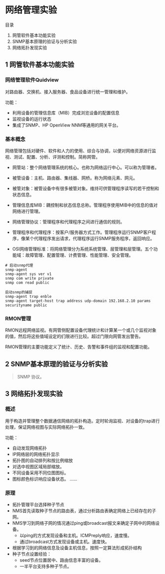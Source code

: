 # 网络管理实验

目录

1. 网管软件基本功能实验
2. SNMP基本原理的验证与分析实验
3. 网络拓扑发现实验

## 1 网管软件基本功能实验

### 网络管理软件Quidview
对路由器、交换机、接入服务器、食品设备进行统一管理和维护。

功能：
* 利用设备的管理信息库（MIB）完成浏览设备的配置信息
* 监视设备的运行状态
* 集成了SNMP、HP OpenView NNM等通用的网关平台。

### 基本概念
网络管理包括对硬件、软件和人力的使用、综合与协调，以便对网络资源进行监视、测试、配置、分析、评测和控制。简称网管。

* 网管站：整个网络管理系统的核心。也称为网络运行中心。可以称为管理者。

* 被管设备：主机、路由器、集线器、网桥。称为网络元素、网元。

* 被管对象：被管设备中有很多被管对象。维持可供管理程序读写的若干控制和状态信息。

* 管理信息库MIB：耦控制和状态信息总称。管理程序使用MIB中的信息的值对网络进行管理。

* 网络管理协议：管理程序和代理程序之间进行通信的规则。

* 管理程序和代理程序：按客户/服务器方式工作。管理程序运行SNMP客户程序，像某个代理程序发出请求，代理程序运行SNMP服务程序，返回响应。

* OSI网络管理标准：将网络管理分为系统系统管理、层管理和层管理。五个功能域：故障管理、配置管理、计费管理、性能管理、安全管理。

```
# 启动snmp代理
snmp-agent
snmp-agent sys ver v1
snmp com write private
snmp com read public

启动snmp的捕捉
snmp-agent trap enble
snmp-agent target-host trap address udp-domain 192.168.2.10 params securityname public
```
### RMON管理

RMON远程网络监视。有网管侧配置设备代理统计和计算某一个或几个监视对象的值，然后将这些值域设定的们限进行比较。超过门限向网管发出警告。

RMON管理的主要功能定义了统计、历史、告警和事件组的监视和配置功能。


## 2 SNMP基本原理的验证与分析实验

> SNMP 协议。


## 3 网络拓扑发现实验

### 概述

用于构造并管理整个数据通信网络的拓扑构造。定时轮询监视、对设备的trap进行处理，保证网络视图与实际网络拓扑一致。

功能：
* 自动发现网络拓扑
* IP网络层的网络拓扑显示
* 拓扑图的自动排列和按比例缩放
* 对选中视图区域局部缩放。
* 不同设备采用不同位图图标。
* 图标颜色标识响应设备状态。
……

### 原理

* 拓扑管理平台选择种子节点
* NMS首先读取种子节点的路由表，通过分析路由表确定网络上已经存在的子网。
* NMS学习到网络子网的情况通过ping或broadcast报文来确定子网中的网络设备。
  * 以ping的方式发现设备和主机。ICMPreply响应，速度慢。
  * 通过broadcast方式发现设备或主机。速度快。
* 根据学习到的网络信息及设备主机信息，按照一定算法形成拓扑结构
* 种子节点设置经验：
  * seed节点位置居中、路由信息丰富的设备。
  * 一半平台支持多种子节点。